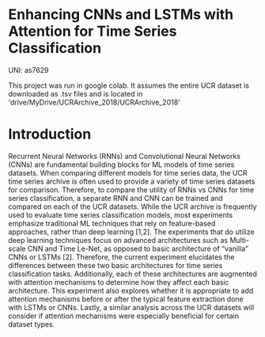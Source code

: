 # Enhancing CNNs and LSTMs with Attention for Time Series Classification

UNI: as7629 

This project was run in google colab. It assumes the entire UCR dataset is downloaded as .tsv files and is located in 'drive/MyDrive/UCRArchive_2018/UCRArchive_2018'

# Introduction

Recurrent Neural Networks (RNNs) and Convolutional Neural Networks (CNNs) are fundamental building blocks for ML models of time series datasets. When comparing different models for time series data, the UCR time series archive is often used to provide a variety of time series datasets for comparison. Therefore, to compare the utility of RNNs vs CNNs for time series classification, a separate RNN and CNN can be trained and compared on each of the UCR datasets. While the UCR archive is frequently used to evaluate time series classification models, most experiments emphasize traditional ML techniques that rely on feature-based approaches, rather than deep learning [1,2]. The experiments that do utilize deep learning techniques focus on advanced architectures such as Multi-scale CNN and Time Le-Net, as opposed to basic architecture of “vanilla” CNNs or LSTMs [2]. Therefore, the current experiment elucidates the differences between these two basic architectures for time series classification tasks. Additionally, each of these architectures are augmented with attention mechanisms to determine how they affect each basic architecture. This experiment also explores whether it is appropriate to add attention mechanisms before or after the typical feature extraction done with LSTMs or CNNs. Lastly, a similar analysis across the UCR datasets will consider if attention mechanisms were especially beneficial for certain dataset types. 

